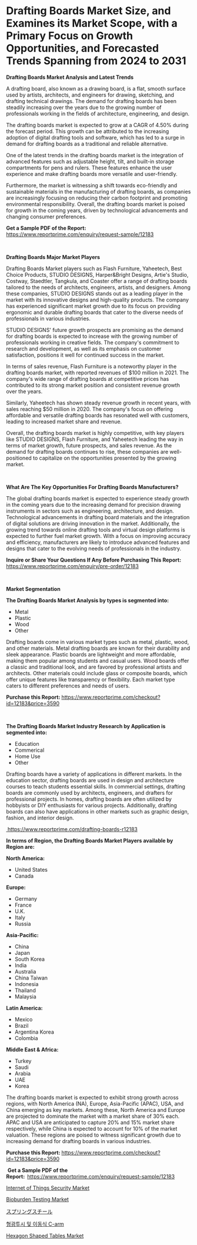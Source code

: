 <p><h1>Drafting Boards Market Size, and Examines its Market Scope, with a Primary Focus on Growth Opportunities, and Forecasted Trends Spanning from 2024 to 2031</h1></p><p><strong>Drafting Boards Market Analysis and Latest Trends</strong></p>
<p><p>A drafting board, also known as a drawing board, is a flat, smooth surface used by artists, architects, and engineers for drawing, sketching, and drafting technical drawings. The demand for drafting boards has been steadily increasing over the years due to the growing number of professionals working in the fields of architecture, engineering, and design. </p><p>The drafting boards market is expected to grow at a CAGR of 4.50% during the forecast period. This growth can be attributed to the increasing adoption of digital drafting tools and software, which has led to a surge in demand for drafting boards as a traditional and reliable alternative. </p><p>One of the latest trends in the drafting boards market is the integration of advanced features such as adjustable height, tilt, and built-in storage compartments for pens and rulers. These features enhance the user experience and make drafting boards more versatile and user-friendly. </p><p>Furthermore, the market is witnessing a shift towards eco-friendly and sustainable materials in the manufacturing of drafting boards, as companies are increasingly focusing on reducing their carbon footprint and promoting environmental responsibility. Overall, the drafting boards market is poised for growth in the coming years, driven by technological advancements and changing consumer preferences.</p></p>
<p><strong>Get a Sample PDF of the Report:&nbsp;</strong> <a href="https://www.reportprime.com/enquiry/request-sample/12183">https://www.reportprime.com/enquiry/request-sample/12183</a></p>
<p>&nbsp;</p>
<p><strong>Drafting Boards Major Market Players</strong></p>
<p><p>Drafting Boards Market players such as Flash Furniture, Yaheetech, Best Choice Products, STUDIO DESIGNS, Harper&Bright Designs, Artie's Studio, Costway, Staedtler, Tangkula, and Coaster offer a range of drafting boards tailored to the needs of architects, engineers, artists, and designers. Among these companies, STUDIO DESIGNS stands out as a leading player in the market with its innovative designs and high-quality products. The company has experienced significant market growth due to its focus on providing ergonomic and durable drafting boards that cater to the diverse needs of professionals in various industries.</p><p>STUDIO DESIGNS' future growth prospects are promising as the demand for drafting boards is expected to increase with the growing number of professionals working in creative fields. The company's commitment to research and development, as well as its emphasis on customer satisfaction, positions it well for continued success in the market.</p><p>In terms of sales revenue, Flash Furniture is a noteworthy player in the drafting boards market, with reported revenues of $100 million in 2021. The company's wide range of drafting boards at competitive prices has contributed to its strong market position and consistent revenue growth over the years.</p><p>Similarly, Yaheetech has shown steady revenue growth in recent years, with sales reaching $50 million in 2020. The company's focus on offering affordable and versatile drafting boards has resonated well with customers, leading to increased market share and revenue.</p><p>Overall, the drafting boards market is highly competitive, with key players like STUDIO DESIGNS, Flash Furniture, and Yaheetech leading the way in terms of market growth, future prospects, and sales revenue. As the demand for drafting boards continues to rise, these companies are well-positioned to capitalize on the opportunities presented by the growing market.</p></p>
<p>&nbsp;</p>
<p><strong>What Are The Key Opportunities For Drafting Boards Manufacturers?</strong></p>
<p><p>The global drafting boards market is expected to experience steady growth in the coming years due to the increasing demand for precision drawing instruments in sectors such as engineering, architecture, and design. Technological advancements in drafting board materials and the integration of digital solutions are driving innovation in the market. Additionally, the growing trend towards online drafting tools and virtual design platforms is expected to further fuel market growth. With a focus on improving accuracy and efficiency, manufacturers are likely to introduce advanced features and designs that cater to the evolving needs of professionals in the industry.</p></p>
<p><strong>Inquire or Share Your Questions If Any Before Purchasing This Report:</strong> <a href="https://www.reportprime.com/enquiry/pre-order/12183">https://www.reportprime.com/enquiry/pre-order/12183</a></p>
<p>&nbsp;</p>
<p><strong>Market Segmentation</strong></p>
<p><strong>The Drafting Boards Market Analysis by types is segmented into:</strong></p>
<p><ul><li>Metal</li><li>Plastic</li><li>Wood</li><li>Other</li></ul></p>
<p><p>Drafting boards come in various market types such as metal, plastic, wood, and other materials. Metal drafting boards are known for their durability and sleek appearance. Plastic boards are lightweight and more affordable, making them popular among students and casual users. Wood boards offer a classic and traditional look, and are favored by professional artists and architects. Other materials could include glass or composite boards, which offer unique features like transparency or flexibility. Each market type caters to different preferences and needs of users.</p></p>
<p><strong>Purchase this Report:&nbsp;</strong><a href="https://www.reportprime.com/checkout?id=12183&price=3590">https://www.reportprime.com/checkout?id=12183&price=3590</a></p>
<p>&nbsp;</p>
<p><strong>The Drafting Boards Market Industry Research by Application is segmented into:</strong></p>
<p><ul><li>Education</li><li>Commerical</li><li>Home Use</li><li>Other</li></ul></p>
<p><p>Drafting boards have a variety of applications in different markets. In the education sector, drafting boards are used in design and architecture courses to teach students essential skills. In commercial settings, drafting boards are commonly used by architects, engineers, and drafters for professional projects. In homes, drafting boards are often utilized by hobbyists or DIY enthusiasts for various projects. Additionally, drafting boards can also have applications in other markets such as graphic design, fashion, and interior design.</p></p>
<p><a href="https://www.reportprime.com/drafting-boards-r12183">&nbsp;https://www.reportprime.com/drafting-boards-r12183</a></p>
<p><strong>In terms of Region, the Drafting Boards Market Players available by Region are:</strong></p>
<p>
    <p> <strong> North America: </strong>
        <ul>
            <li>United States</li>
            <li>Canada</li>
        </ul>
        </p> 
    <p> <strong> Europe: </strong>
        <ul>
            <li>Germany</li>
            <li>France</li>
            <li>U.K.</li>
            <li>Italy</li>
            <li>Russia</li>
        </ul>
        </p> 
    <p> <strong> Asia-Pacific: </strong>
        <ul>
            <li>China</li>
            <li>Japan</li>
            <li>South Korea</li>
            <li>India</li>
            <li>Australia</li>
            <li>China Taiwan</li>
            <li>Indonesia</li>
            <li>Thailand</li>
            <li>Malaysia</li>
        </ul>
        </p> 
    <p> <strong> Latin America: </strong>
        <ul>
            <li>Mexico</li>
            <li>Brazil</li>
            <li>Argentina Korea</li>
            <li>Colombia</li>
        </ul>
        </p> 
    <p> <strong> Middle East & Africa: </strong>
        <ul>
            <li>Turkey</li>
            <li>Saudi</li>
            <li>Arabia</li>
            <li>UAE</li>
            <li>Korea</li>
        </ul>
    </p>
    </p>
<p><p>The drafting boards market is expected to exhibit strong growth across regions, with North America (NA), Europe, Asia-Pacific (APAC), USA, and China emerging as key markets. Among these, North America and Europe are projected to dominate the market with a market share of 30% each. APAC and USA are anticipated to capture 20% and 15% market share respectively, while China is expected to account for 10% of the market valuation. These regions are poised to witness significant growth due to increasing demand for drafting boards in various industries.</p></p>
<p><strong>Purchase this Report: </strong><a href="https://www.reportprime.com/checkout?id=12183&price=3590">https://www.reportprime.com/checkout?id=12183&price=3590</a></p>
<p>&nbsp;<strong>Get a Sample PDF of the Report:&nbsp;&nbsp;</strong><a href="https://www.reportprime.com/enquiry/request-sample/12183">https://www.reportprime.com/enquiry/request-sample/12183</a></p>
<p><strong></strong></p>
<p><p><a href="https://www.linkedin.com/pulse/future-trends-global-internet-things-security-market-insights-analysis-vjfmf">Internet of Things Security Market</a></p><p><a href="https://issuu.com/reportprime-2/docs/bioburden-testing-market-size-2030.pptx">Bioburden Testing Market</a></p><p><a href="https://medium.com/@bobbieratke2023/%E3%82%B0%E3%83%AD%E3%83%BC%E3%83%90%E3%83%AB%E3%81%AA%E3%81%B0%E3%81%AD%E9%8B%BC%E5%B8%82%E5%A0%B4%E3%81%AE%E5%8B%95%E5%90%91-%E4%BA%88%E6%B8%AC-%E5%BD%B1%E9%9F%BF%E5%88%86%E6%9E%90-2024%E5%B9%B4-2031%E5%B9%B4-%E3%82%92169%E3%83%9A%E3%83%BC%E3%82%B8%E3%81%AB%E3%82%8F%E3%81%9F%E3%82%8A%E8%A7%A3%E8%AA%AC-a49cb10f8605">スプリングスチール</a></p><p><a href="https://medium.com/@constantinvon/%ED%94%8C%EB%A3%A8%EC%98%A4%EB%A1%9C%EC%8A%A4%EC%BD%94%ED%94%BC-%EB%B0%8F-%EC%9D%B4%EB%8F%99%EC%8B%9D-c-%EC%95%94-%EC%8B%9C%EC%9E%A5-%EC%A1%B0%EC%82%AC-%EB%B0%8F-%EC%82%B0%EC%97%85-%EB%B0%9C%EC%A0%84-%EB%B0%8F-2031%EB%85%84%EA%B9%8C%EC%A7%80%EC%9D%98-%EC%98%88%EC%B8%A1-555f0a90f1cf">형광투시 및 이동식 C-arm</a></p><p><a href="https://github.com/provorikovar/Market-Research-Report-List-5/blob/main/hexagon-shaped-tables-market.md">Hexagon Shaped Tables Market</a></p></p>